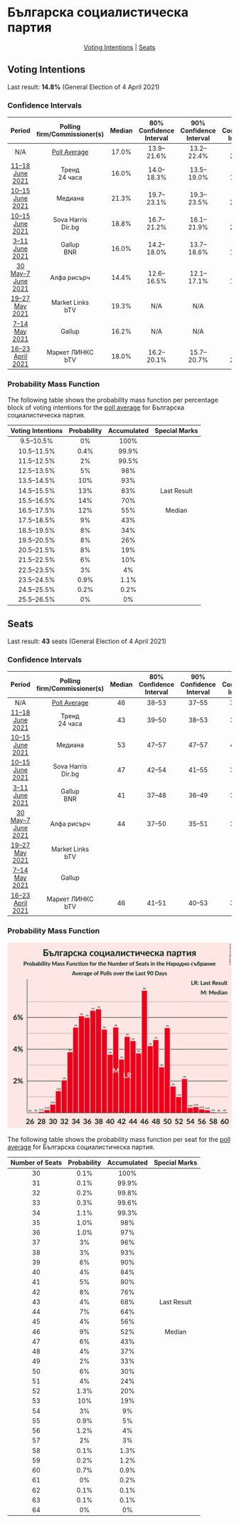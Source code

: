 # Българска социалистическа партия

<p align="center"><a href="#voting-intentions">Voting Intentions</a> | <a href="#seats">Seats</a></p>

## Voting Intentions

Last result: **14.8%** (General Election of 4 April 2021)

### Confidence Intervals

| Period     | Polling firm/Commissioner(s) | Median | 80% Confidence Interval | 90% Confidence Interval | 95% Confidence Interval | 99% Confidence Interval |
|:----------:|:----------------:|:-----------:|:-----------------------:|:-----------------------:|:-----------------------:|:-----------------------:|
| N/A | [Poll Average](average.html) | 17.0% | 13.9–21.6% | 13.2–22.4% | 12.6–23.0% | 11.6–24.0% |
| [11–18 June 2021](2021-06-18-Тренд.html) | Тренд <br> 24 часа | 16.0% | 14.0–18.3% | 13.5–19.0% | 13.0–19.6% | 12.1–20.7% |
| [10–15 June 2021](2021-06-15-Медиана.html) | Медиана | 21.3% | 19.7–23.1% | 19.3–23.5% | 18.9–24.0% | 18.2–24.8% |
| [10–15 June 2021](2021-06-15-SovaHarris.html) | Sova Harris <br> Dir.bg | 18.8% | 16.7–21.2% | 16.1–21.9% | 15.6–22.5% | 14.6–23.7% |
| [3–11 June 2021](2021-06-11-Gallup.html) | Gallup <br> BNR | 16.0% | 14.2–18.0% | 13.7–18.6% | 13.2–19.1% | 12.4–20.2% |
| [30 May–7 June 2021](2021-06-07-Алфарисърч.html) | Алфа рисърч | 14.4% | 12.6–16.5% | 12.1–17.1% | 11.6–17.6% | 10.8–18.7% |
| [19–27 May 2021](2021-05-27-MarketLinks.html) | Market Links <br> bTV | 19.3% | N/A | N/A | N/A | N/A |
| [7–14 May 2021](2021-05-14-Gallup.html) | Gallup | 16.2% | N/A | N/A | N/A | N/A |
| [16–23 April 2021](2021-04-23-МаркетЛИНКС.html) | Маркет ЛИНКС <br> bTV | 18.0% | 16.2–20.1% | 15.7–20.7% | 15.2–21.2% | 14.4–22.3% |

### Probability Mass Function

The following table shows the probability mass function per percentage block of voting intentions for the [poll average](average.html) for Българска социалистическа партия.

| Voting Intentions | Probability | Accumulated | Special Marks |
|:-----------------:|:-----------:|:-----------:|:-------------:|
| 9.5–10.5% | 0% | 100% |  |
| 10.5–11.5% | 0.4% | 99.9% |  |
| 11.5–12.5% | 2% | 99.5% |  |
| 12.5–13.5% | 5% | 98% |  |
| 13.5–14.5% | 10% | 93% |  |
| 14.5–15.5% | 13% | 83% | Last Result |
| 15.5–16.5% | 14% | 70% |  |
| 16.5–17.5% | 12% | 55% | Median |
| 17.5–18.5% | 9% | 43% |  |
| 18.5–19.5% | 8% | 34% |  |
| 19.5–20.5% | 8% | 26% |  |
| 20.5–21.5% | 8% | 19% |  |
| 21.5–22.5% | 6% | 10% |  |
| 22.5–23.5% | 3% | 4% |  |
| 23.5–24.5% | 0.9% | 1.1% |  |
| 24.5–25.5% | 0.2% | 0.2% |  |
| 25.5–26.5% | 0% | 0% |  |


## Seats

Last result: **43** seats (General Election of 4 April 2021)

### Confidence Intervals

| Period     | Polling firm/Commissioner(s) | Median | 80% Confidence Interval | 90% Confidence Interval | 95% Confidence Interval | 99% Confidence Interval |
|:----------:|:----------------:|:------:|:-----------------------:|:-----------------------:|:-----------------------:|:-----------------------:|
| N/A | [Poll Average](average.html) | 46 | 38–53 | 37–55 | 35–57 | 33–60 |
| [11–18 June 2021](2021-06-18-Тренд.html) | Тренд <br> 24 часа | 43 | 39–50 | 38–53 | 35–54 | 33–57 |
| [10–15 June 2021](2021-06-15-Медиана.html) | Медиана | 53 | 47–57 | 47–57 | 47–60 | 44–60 |
| [10–15 June 2021](2021-06-15-SovaHarris.html) | Sova Harris <br> Dir.bg | 47 | 42–54 | 41–55 | 39–56 | 37–61 |
| [3–11 June 2021](2021-06-11-Gallup.html) | Gallup <br> BNR | 41 | 37–48 | 36–49 | 34–51 | 33–53 |
| [30 May–7 June 2021](2021-06-07-Алфарисърч.html) | Алфа рисърч | 44 | 37–50 | 35–51 | 34–52 | 31–55 |
| [19–27 May 2021](2021-05-27-MarketLinks.html) | Market Links <br> bTV |  |  |  |  |  |
| [7–14 May 2021](2021-05-14-Gallup.html) | Gallup |  |  |  |  |  |
| [16–23 April 2021](2021-04-23-МаркетЛИНКС.html) | Маркет ЛИНКС <br> bTV | 46 | 41–51 | 40–53 | 39–53 | 37–57 |

### Probability Mass Function

![Graph with seats probability mass function not yet produced](average-seats-pmf-българскасоциалистическапартия.png "Seats Probability Mass Function")

The following table shows the probability mass function per seat for the [poll average](average.html) for Българска социалистическа партия.

| Number of Seats | Probability | Accumulated | Special Marks |
|:---------------:|:-----------:|:-----------:|:-------------:|
| 30 | 0.1% | 100% |  |
| 31 | 0.1% | 99.9% |  |
| 32 | 0.2% | 99.8% |  |
| 33 | 0.3% | 99.6% |  |
| 34 | 1.1% | 99.3% |  |
| 35 | 1.0% | 98% |  |
| 36 | 1.0% | 97% |  |
| 37 | 3% | 96% |  |
| 38 | 3% | 93% |  |
| 39 | 6% | 90% |  |
| 40 | 4% | 84% |  |
| 41 | 5% | 80% |  |
| 42 | 8% | 76% |  |
| 43 | 4% | 68% | Last Result |
| 44 | 7% | 64% |  |
| 45 | 4% | 56% |  |
| 46 | 9% | 52% | Median |
| 47 | 6% | 43% |  |
| 48 | 4% | 37% |  |
| 49 | 2% | 33% |  |
| 50 | 6% | 30% |  |
| 51 | 4% | 24% |  |
| 52 | 1.3% | 20% |  |
| 53 | 10% | 19% |  |
| 54 | 3% | 9% |  |
| 55 | 0.9% | 5% |  |
| 56 | 1.2% | 4% |  |
| 57 | 2% | 3% |  |
| 58 | 0.1% | 1.3% |  |
| 59 | 0.2% | 1.2% |  |
| 60 | 0.7% | 0.9% |  |
| 61 | 0% | 0.2% |  |
| 62 | 0.1% | 0.1% |  |
| 63 | 0.1% | 0.1% |  |
| 64 | 0% | 0% |  |


